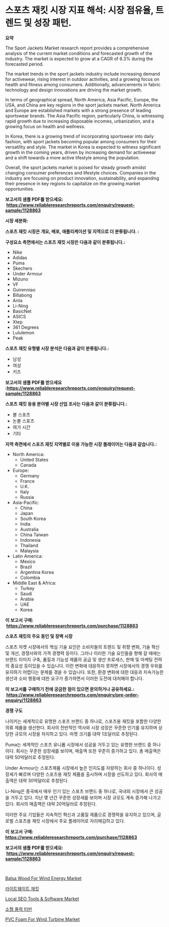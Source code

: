 <p><h1>스포츠 재킷 시장 지표 해석: 시장 점유율, 트렌드 및 성장 패턴.</h1></p><p><strong>요약</strong></p>
<p><p>The Sport Jackets Market research report provides a comprehensive analysis of the current market conditions and forecasted growth of the industry. The market is expected to grow at a CAGR of 6.3% during the forecasted period. </p><p>The market trends in the sport jackets industry include increasing demand for activewear, rising interest in outdoor activities, and a growing focus on health and fitness among consumers. Additionally, advancements in fabric technology and design innovations are driving the market growth.</p><p>In terms of geographical spread, North America, Asia Pacific, Europe, the USA, and China are key regions in the sport jackets market. North America and Europe are established markets with a strong presence of leading sportswear brands. The Asia Pacific region, particularly China, is witnessing rapid growth due to increasing disposable incomes, urbanization, and a growing focus on health and wellness.</p><p>In Korea, there is a growing trend of incorporating sportswear into daily fashion, with sport jackets becoming popular among consumers for their versatility and style. The market in Korea is expected to witness significant growth in the coming years, driven by increasing demand for activewear and a shift towards a more active lifestyle among the population.</p><p>Overall, the sport jackets market is poised for steady growth amidst changing consumer preferences and lifestyle choices. Companies in the industry are focusing on product innovation, sustainability, and expanding their presence in key regions to capitalize on the growing market opportunities.</p></p>
<p><strong>보고서의 샘플 PDF를 받으세요: &nbsp;<a href="https://www.reliableresearchreports.com/enquiry/request-sample/1128863">https://www.reliableresearchreports.com/enquiry/request-sample/1128863</a></strong></p>
<p><strong>시장 세분화:</strong></p>
<p><strong> 스포츠 재킷 시장은 개요, 배포, 애플리케이션 및 지역으로 더 분류됩니다. :</strong></p>
<p><strong>구성요소 측면에서는 스포츠 재킷 시장은 다음과 같이 분류됩니다.:</strong></p>
<p><ul><li>Nike</li><li>Adidas</li><li>Puma</li><li>Skechers</li><li>Under Armour</li><li>Mizuno</li><li>VF</li><li>Guirenniao</li><li>Billabong</li><li>Anta</li><li>Li-Ning</li><li>BasicNet</li><li>ASICS</li><li>Xtep</li><li>361 Degrees</li><li>Lululemon</li><li>Peak</li></ul></p>
<p><strong> 스포츠 재킷 유형별 시장 분석은 다음과 같이 분류됩니다.:</strong></p>
<p><ul><li>남성</li><li>여성</li><li>키즈</li></ul></p>
<p><strong>보고서의 샘플 PDF를 받으세요 :<a href="https://www.reliableresearchreports.com/enquiry/request-sample/1128863">https://www.reliableresearchreports.com/enquiry/request-sample/1128863</a></strong></p>
<p><strong> 스포츠 재킷 응용 분야별 시장 산업 조사는 다음과 같이 분류됩니다.:</strong></p>
<p><ul><li>볼 스포츠</li><li>논볼 스포츠</li><li>여가 시간</li><li>기타</li></ul></p>
<p><strong>지역 측면에서 스포츠 재킷 지역별로 이용 가능한 시장 플레이어는 다음과 같습니다.:</strong></p>
<p><ul>
    <li>
        North America:
        <ul>
            <li>United States</li>
            <li>Canada</li>
        </ul>
    </li>
    <li>
        Europe:
        <ul>
            <li>Germany</li>
            <li>France</li>
            <li>U.K.</li>
            <li>Italy</li>
            <li>Russia</li>
        </ul>
    </li>
    <li>
        Asia-Pacific:
        <ul>
            <li>China</li>
            <li>Japan</li>
            <li>South Korea</li>
            <li>India</li>
            <li>Australia</li>
            <li>China Taiwan</li>
            <li>Indonesia</li>
            <li>Thailand</li>
            <li>Malaysia</li>
        </ul>
    </li>
    <li>
        Latin America:
        <ul>
            <li>Mexico</li>
            <li>Brazil</li>
            <li>Argentina Korea</li>
            <li>Colombia</li>
        </ul>
    </li>
    <li>
        Middle East & Africa:
        <ul>
            <li>Turkey</li>
            <li>Saudi</li>
            <li>Arabia</li>
            <li>UAE</li>
            <li>Korea</li>
        </ul>
    </li>
    </ul></p>
<p><strong>이 보고서 구매: &nbsp;<a href="https://www.reliableresearchreports.com/purchase/1128863">https://www.reliableresearchreports.com/purchase/1128863</a></strong></p>
<p><strong>스포츠 재킷의 주요 동인 및 장벽 시장</strong></p>
<p><p>스포츠 자켓 시장에서의 핵심 기술 요인은 소비자들의 트렌드 및 취향 변화, 기술 혁신 및 개선, 경쟁사와의 가격 경쟁력 등이다. 그러나 이러한 기술 요인들을 향해 갈 때에는 브랜드 이미지 구축, 품질과 기능성 제품의 공급 및 생산 프로세스, 판매 및 마케팅 전략의 중요성 등이있을 수 있습니다. 이런 변화에 대응하지 못하면 시장에서의 경쟁 우위를 유지하기 어렵다는 문제를 겪을 수 있습니다. 또한, 환경 변화에 대한 대응과 지속가능한 생산과 소비 행동에 대한 요구가 증가하면서 이러한 도전에 대처해야 합니다.</p></p>
<p><strong>이 보고서를 구매하기 전에 궁금한 점이 있으면 문의하거나 공유하세요.: &nbsp;<a href="https://www.reliableresearchreports.com/enquiry/pre-order-enquiry/1128863">https://www.reliableresearchreports.com/enquiry/pre-order-enquiry/1128863</a></strong></p>
<p><strong>경쟁 구도</strong></p>
<p><p>나이키는 세계적으로 유명한 스포츠 브랜드 중 하나로, 스포츠용 재킷을 포함한 다양한 의류 제품을 생산한다. 회사의 전반적인 역사와 시장 성장은 꾸준한 인기를 유지하며 상당한 규모의 시장을 차지하고 있다. 마켓 크기를 대략 1조달러로 추정된다. </p><p>Puma는 세계적인 스포츠 유니폼 시장에서 성공을 거두고 있는 유명한 브랜드 중 하나이다. 회사는 꾸준한 성장세를 보이며, 매출액 또한 꾸준히 증가하고 있다. 총 매출액은 대략 50억달러로 추정된다.</p><p>Under Armour는 스포츠제품 시장에서 높은 인지도를 자랑하는 회사 중 하나이다. 성장세가 빠르며 다양한 스포츠용 재킷 제품을 출시하며 시장을 선도하고 있다. 회사의 매출액은 대략 30억달러로 추정된다.</p><p>Li-Ning은 중국에서 매우 인기 있는 스포츠 브랜드 중 하나로, 국내외 시장에서 큰 성공을 거두고 있다. 지난 몇 년간 꾸준한 성장세를 보이며 시장 규모도 계속 증가해 나가고 있다. 회사의 매출액은 대략 20억달러로 추정된다. </p><p>이러한 주요 기업들은 지속적인 혁신과 고품질 제품으로 경쟁력을 유지하고 있으며, 글로벌 스포츠용 재킷 시장에서 주요 플레이어로 자리매김하고 있다.</p></p>
<p><strong>이 보고서 구매: &nbsp; <a href="https://www.reliableresearchreports.com/purchase/1128863">https://www.reliableresearchreports.com/purchase/1128863</a></strong></p>
<p><strong>보고서의 샘플 PDF를 받으세요: &nbsp;<a href="https://www.reliableresearchreports.com/enquiry/request-sample/1128863">https://www.reliableresearchreports.com/enquiry/request-sample/1128863</a></strong><strong></strong></p>
<p>&nbsp;</p>
<p><p><a href="https://github.com/edytherolanlouisejk1miz0wig/Market-Research-Report-List-1/blob/main/balsa-wood-for-wind-energy-market.md">Balsa Wood For Wind Energy Market</a></p><p><a href="https://github.com/vs019sa3m8x/Market-Research-Report-List-1/blob/main/2035183179.md">라이트웨이트 재킷</a></p><p><a href="https://issuu.com/reportprime-2/docs/local-seo-tools-software-market-size-2030.pptx">Local SEO Tools & Software Market</a></p><p><a href="https://github.com/lzrvbyqzftro57/Market-Research-Report-List-1/blob/main/1140256178.md">소형 풍력 터빈</a></p><p><a href="https://github.com/peachesmcdowel1/Market-Research-Report-List-1/blob/main/pvc-foam-for-wind-turbine-market.md">PVC Foam For Wind Turbine Market</a></p></p>
